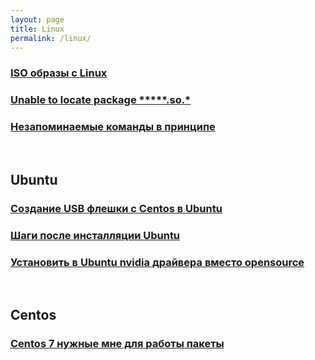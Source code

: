 ```yaml
---
layout: page
title: Linux
permalink: /linux/
---
```



### [ISO образы с Linux](/linux/distrib/)

### [Unable to locate package *****.so.*](/ubuntu/Install-package-for-missing-libraries/)

### [Незапоминаемые команды в принципе](/linux/commands/)


<br/>

## Ubuntu

### [Создание USB флешки с Centos в Ubuntu](/linux/make-usb-flash/)

### [Шаги после инсталляции Ubuntu](/linux/ubuntu/after-installation/)

### [Установить в Ubuntu nvidia драйвера вместо opensource](/ubuntu/drivers/nvidia/)


<br/>

## Centos

### [Centos 7 нужные мне для работы пакеты](/linux/centos/7/)
